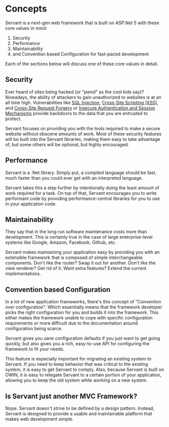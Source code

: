 # Concepts

Servant is a next-gen web framework that is built on ASP.Net 5 with these core values in mind:

1. Security
2. Performance
3. Maintainability
4. and Convention based Configuration for fast-paced development

Each of the sections below will discuss one of these core values in detail.

## Security

Ever heard of sites being hacked (or "pwnd" as the _cool_ kids say)? Nowadays, the ability of attackers to gain unauthorized to websites is at an all time high. Vulnerabilities like [SQL Injection](https://www.owasp.org/index.php/SQL_Injection), [Cross-Site Scripting (XSS)](https://www.owasp.org/index.php/Cross-site_Scripting_(XSS)), and [Cross-Site Request Forgery](https://www.owasp.org/index.php/Cross-Site_Request_Forgery_(CSRF)) or [Insecure Authentication and Session Mechanisms](https://www.owasp.org/index.php/Top_10_2013-A2-Broken_Authentication_and_Session_Management) provide backdoors to the data that you are entrusted to protect.

Servant focuses on providing you with the tools required to make a secure website without obscene amounts of work. Most of these security features will be built into the Servant libraries, making them easy to take advantage of, but some others will be optional, but highly encouraged.

## Performance

Servant is a .Net library. Simply put, a compiled language should be fast, much faster than you could ever get with an interpreted language.

Servant takes this a step further by intentionally doing the least amount of work required for a task. On top of that, Servant encourages you to write performant code by providing performance-central libraries for you to use in your application code.

## Maintainability

They say that in the long run software maintenance costs more than development. This is certainly true in the case of large enterprise-level systems like Google, Amazon, Facebook, Github, etc.

Servant makes maintaining your application easy by providing you with an extensible framework that is composed of simple interchangeable components. Don't like the router? Swap it out for another. Don't like the view renderer? Get rid of it. Want extra features? Extend the current implementations.

## Convention based Configuration

In a lot of new application frameworks, there's this concept of "Convention _over_ configuration". Which essentially means that the framework developer picks the right configuration for you and builds it into the framework. This either makes the framework unable to cope with specific configuration requirements or more difficult due to the documentation around configuration being scarce.

Servant gives you sane configuration defaults if you just want to get going quickly, but also gives you a rich, easy-to-use API for configuring the framework to fit your needs.

This feature is especially important for migrating an existing system to Servant. If you need to keep behavior that was critical to the existing system, it is easy to get Servant to comply. Also, because Servant is built on OWIN, it is easy to relegate Servant to a certain portion of your application, allowing you to keep the old system while working on a new system.

## Is Servant just another MVC Framework?

Nope. Servant doesn't strive to be defined by a design pattern. Instead, Servant is designed to provide a usable and maintainable platform that makes web development simple.
